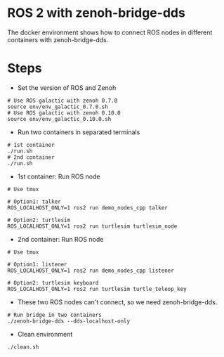 # ROS 2 with zenoh-bridge-dds

The docker environment shows how to connect ROS nodes in different containers with zenoh-bridge-dds.

# Steps

* Set the version of ROS and Zenoh

```shell
# Use ROS galactic with zenoh 0.7.0
source env/env_galactic_0.7.0.sh
# Use ROS galactic with zenoh 0.10.0
source env/env_galactic_0.10.0.sh
```

* Run two containers in separated terminals

```shell
# 1st container
./run.sh
# 2nd container
./run.sh
```

* 1st container: Run ROS node

```shell
# Use tmux

# Option1: talker
ROS_LOCALHOST_ONLY=1 ros2 run demo_nodes_cpp talker

# Option2: turtlesim
ROS_LOCALHOST_ONLY=1 ros2 run turtlesim turtlesim_node
```

* 2nd container: Run ROS node

```shell
# Use tmux

# Option1: listener
ROS_LOCALHOST_ONLY=1 ros2 run demo_nodes_cpp listener

# Option2: turtlesim keyboard 
ROS_LOCALHOST_ONLY=1 ros2 run turtlesim turtle_teleop_key
```

* These two ROS nodes can't connect, so we need zenoh-bridge-dds.

```shell
# Run bridge in two containers
./zenoh-bridge-dds --dds-localhost-only
```

* Clean environment

```shell
./clean.sh
```

